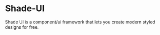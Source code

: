 # Shade-UI
Shade UI is a component/ui framework that lets you create modern styled designs for free.
